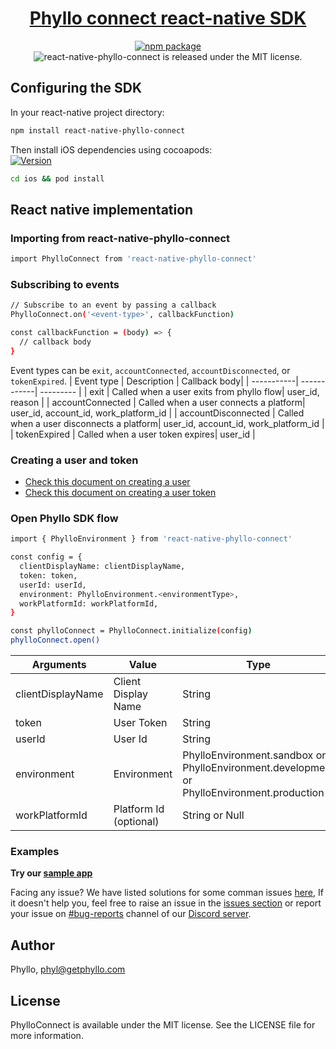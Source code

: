 <h1 align="center">
  <a href="https://docs.getphyllo.com/">
    Phyllo connect react-native SDK
  </a>
</h1>
<div align="center">

[![npm package](https://img.shields.io/npm/v/react-native-phyllo-connect.svg)](https://www.npmjs.com/package/react-native-phyllo-connect)
<img src="https://img.shields.io/badge/license-MIT-blue.svg" alt="react-native-phyllo-connect is released under the MIT license." />

</div>

## Configuring the SDK

In your react-native project directory:

```sh
npm install react-native-phyllo-connect
```

Then install iOS dependencies using cocoapods:\
[![Version](https://img.shields.io/cocoapods/v/PhylloConnect.svg?style=flat)](http://cocoadocs.org/docsets/PhylloConnect)

```sh
cd ios && pod install
```

## React native implementation

### Importing from react-native-phyllo-connect

```sh
import PhylloConnect from 'react-native-phyllo-connect'
```

### Subscribing to events

```sh
// Subscribe to an event by passing a callback
PhylloConnect.on('<event-type>', callbackFunction)

const callbackFunction = (body) => {
  // callback body
}
```

Event types can be `exit`, `accountConnected`, `accountDisconnected`, or `tokenExpired`.
| Event type | Description | Callback body|
| -----------| ------------| --------- |
| exit | Called when a user exits from phyllo flow| user_id, reason |
| accountConnected | Called when a user connects a platform| user_id, account_id, work_platform_id |
| accountDisconnected | Called when a user disconnects a platform| user_id, account_id, work_platform_id |
| tokenExpired | Called when a user token expires| user_id |

### Creating a user and token

- [Check this document on creating a user](https://docs.getphyllo.com/docs/api-reference/b3A6MTQwNjEzNzY-create-a-user)
- [Check this document on creating a user token](https://docs.getphyllo.com/docs/api-reference/b3A6MTQwNjEzNzc-create-an-sdk-token)

### Open Phyllo SDK flow

```sh
import { PhylloEnvironment } from 'react-native-phyllo-connect'

const config = {
  clientDisplayName: clientDisplayName,
  token: token,
  userId: userId,
  environment: PhylloEnvironment.<environmentType>,
  workPlatformId: workPlatformId,
}

const phylloConnect = PhylloConnect.initialize(config)
phylloConnect.open()
```

| Arguments         | Value                  | Type                                                                                       |
| ----------------- | ---------------------- | ------------------------------------------------------------------------------------------ |
| clientDisplayName | Client Display Name    | String                                                                                     |
| token             | User Token             | String                                                                                     |
| userId            | User Id                | String                                                                                     |
| environment       | Environment            | PhylloEnvironment.sandbox or PhylloEnvironment.development or PhylloEnvironment.production |
| workPlatformId    | Platform Id (optional) | String or Null                                                                             |

### Examples

<b>Try our [sample app](https://github.com/getphyllo/phyllo-connect-reactnative/tree/main/example)
</b>

Facing any issue? We have listed solutions for some comman issues [here](https://github.com/getphyllo/phyllo-connect-reactnative/blob/develop/issues.md), If it doesn't help you, feel free to raise an issue in the [issues section](https://github.com/getphyllo/phyllo-connect-reactnative/issues) or report your issue on [#bug-reports](https://discord.com/channels/897097781355888640/949535402845405184) channel of our [Discord server](https://discord.com/channels/897097781355888640/).

## Author

Phyllo, phyl@getphyllo.com

## License

PhylloConnect is available under the MIT license. See the LICENSE file for more information.
